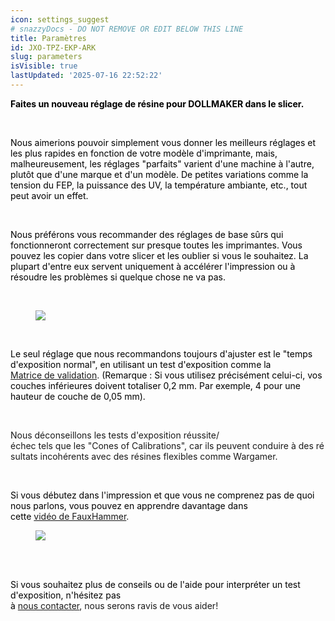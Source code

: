 ```yaml
---
icon: settings_suggest
# snazzyDocs - DO NOT REMOVE OR EDIT BELOW THIS LINE
title: Paramètres
id: JXO-TPZ-EKP-ARK
slug: parameters
isVisible: true
lastUpdated: '2025-07-16 22:52:22'
---
```

<div class="sd-grid" data-columns="2"><div class="sd-card" target="_self"><p><strong><span style="color:#000000;"><span style="background-color:transparent;">Faites un nouveau réglage de résine pour DOLLMAKER dans le slicer.</span></span></strong></p><p><br></p><p><span style="color:#000000;"><span style="background-color:transparent;">Nous aimerions pouvoir simplement vous donner les meilleurs réglages et les plus rapides en fonction de votre modèle d'imprimante, mais, malheureusement, les réglages "parfaits" varient d'une machine à l'autre, plutôt que d'une marque et d'un modèle. De petites variations comme la tension du FEP, la puissance des UV, la température ambiante, etc., tout peut avoir un effet.</span></span></p><p><br></p><p><span style="color:#000000;"><span style="background-color:transparent;">Nous préférons vous recommander des réglages de base sûrs qui fonctionneront correctement sur presque toutes les imprimantes. Vous pouvez les copier dans votre slicer et les oublier si vous le souhaitez. La plupart d'entre eux servent uniquement à accélérer l'impression ou à résoudre les problèmes si quelque chose ne va pas.</span></span></p><p><br></p><figure><img src="https://app.snazzydocs.com/storage/users/Xniulla7ZiAZCeM4/docs/7VBCcNUP9ajJfVFv/images/8Rhy2dr6Mjf5FCvvRnPV.webp"></figure><p><br></p><p><span style="color:#000000;"><span style="background-color:transparent;">Le seul réglage que nous recommandons toujours d'ajuster est le "temps d'exposition normal", en utilisant un test d'exposition comme la </span></span><a href="https://www.printables.com/model/229429-photonsters-validation-matrix-v2" target="_blank">Matrice&nbsp;de&nbsp;validation</a>.&nbsp;<span style="color:#000000;"><span style="background-color:transparent;">(Remarque : Si vous utilisez précisément celui-ci, vos couches inférieures doivent totaliser 0,2 mm. Par exemple, 4 pour une hauteur de couche de 0,05 mm).</span></span></p><p><br></p><p>Nous&nbsp;déconseillons&nbsp;les&nbsp;tests&nbsp;d'exposition&nbsp;réussite/échec&nbsp;tels&nbsp;que&nbsp;les&nbsp;"Cones&nbsp;of&nbsp;Calibrations",&nbsp;car&nbsp;ils&nbsp;peuvent&nbsp;conduire&nbsp;à&nbsp;des&nbsp;résultats&nbsp;incohérents&nbsp;avec&nbsp;des&nbsp;résines&nbsp;flexibles&nbsp;comme&nbsp;Wargamer.</p><p><br></p><p><span style="color:#000000;"><span style="background-color:transparent;">Si vous débutez dans l'impression et que vous ne comprenez pas de quoi nous parlons, vous pouvez en apprendre davantage dans cette</span></span>&nbsp;<a href="https://youtu.be/Gm0-z971tgY" target="_blank">vidéo&nbsp;de&nbsp;FauxHammer</a>.</p></div><div class="sd-card" target="_self"><figure><img src="https://app.snazzydocs.com/storage/users/Xniulla7ZiAZCeM4/docs/7VBCcNUP9ajJfVFv/images/KwDtnd8rTElGHxtfo2GP.webp"></figure><p><br></p></div></div>

<br />

<div class="sd-callout" data-callout-type="info"><span style="color:#000000;"><span style="background-color:transparent;">Si vous souhaitez plus de conseils ou de l'aide pour interpréter un test d'exposition, n'hésitez pas à</span></span>&nbsp;<a href="mailto:info@yesthats3dprinted.eu" target="_blank">nous&nbsp;contacter</a>,&nbsp;nous&nbsp;serons&nbsp;ravis&nbsp;de&nbsp;vous&nbsp;aider!</div>

<br />
